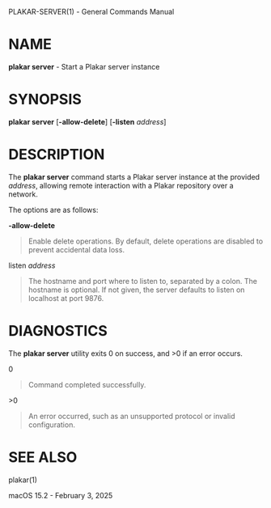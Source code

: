 PLAKAR-SERVER(1) - General Commands Manual

# NAME

**plakar server** - Start a Plakar server instance

# SYNOPSIS

**plakar server**
\[**-allow-delete**]
\[**-listen**&nbsp;*address*]

# DESCRIPTION

The
**plakar server**
command starts a Plakar server instance at the provided
*address*,
allowing remote interaction with a Plakar repository over a network.

The options are as follows:

**-allow-delete**

> Enable delete operations.
> By default, delete operations are disabled to prevent accidental data
> loss.

listen *address*

> The hostname and port where to listen to, separated by a colon.
> The hostname is optional.
> If not given, the server defaults to listen on localhost at port 9876.

# DIAGNOSTICS

The **plakar server** utility exits&#160;0 on success, and&#160;&gt;0 if an error occurs.

0

> Command completed successfully.

&gt;0

> An error occurred, such as an unsupported protocol or invalid
> configuration.

# SEE ALSO

plakar(1)

macOS 15.2 - February 3, 2025
